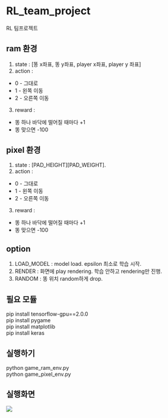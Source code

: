 # RL_team_project
RL 팀프로젝트

## ram 환경  
1. state : [똥 x좌표, 똥 y좌표, player x좌표, player y 좌표]  
2. action :  
+ 0 - 그대로  
+ 1 - 왼쪽 이동  
+ 2 - 오른쪽 이동  
3. reward :  
+ 똥 하나 바닥에 떨어질 때마다 +1  
+ 똥 맞으면 -100  

## pixel 환경
1. state : [PAD_HEIGHT][PAD_WEIGHT].  
2. action :  
+ 0 - 그대로  
+ 1 - 왼쪽 이동  
+ 2 - 오른쪽 이동  
3. reward :  
+ 똥 하나 바닥에 떨어질 때마다 +1  
+ 똥 맞으면 -100  

## option  
1. LOAD_MODEL : model load. epsilon 최소로 학습 시작.  
2. RENDER : 화면에 play rendering. 학습 안하고 rendering만 진행.  
3. RANDOM : 똥 위치 random하게 drop.  

## 필요 모듈  
pip install tensorflow-gpu==2.0.0  
pip install pygame  
pip install matplotlib  
pip install keras  

## 실행하기  
python game_ram_env.py  
python game_pixel_env.py  

## 실행화면  
![](https://github.com/wantyouring/RL_team_project/blob/master/ram_env/results/ram_random_20000epi/ram_random_20000epi.gif)
